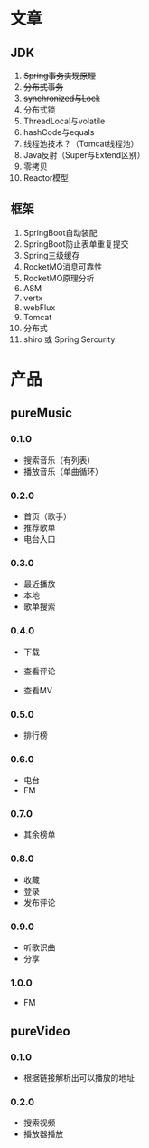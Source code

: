 # 文章

## JDK

1. ~~Spring事务实现原理~~
2. ~~分布式事务~~
3. ~~synchronized与Lock~~
4. 分布式锁
5. ThreadLocal与volatile
6. hashCode与equals
7. 线程池技术？（Tomcat线程池）
8. Java反射（Super与Extend区别）
9. 零拷贝
10. Reactor模型

## 框架

1. SpringBoot自动装配
2. SpringBoot防止表单重复提交
3. Spring三级缓存
4. RocketMQ消息可靠性
5. RocketMQ原理分析
6. ASM
7. vertx
8. webFlux
9. Tomcat
10. 分布式
11. shiro 或 Spring Sercurity

# 产品

## pureMusic

### 0.1.0

- 搜索音乐（有列表）
- 播放音乐（单曲循环）

### 0.2.0

- 首页（歌手）
- 推荐歌单
- 电台入口

### 0.3.0

- 最近播放
- 本地
- 歌单搜索

### 0.4.0

- 下载

- 查看评论
- 查看MV

### 0.5.0

- 排行榜

### 0.6.0

- 电台
- FM

### 0.7.0

- 其余榜单

### 0.8.0

- 收藏
- 登录
- 发布评论

### 0.9.0

- 听歌识曲
- 分享

### 1.0.0

- FM

## pureVideo

### 0.1.0

- 根据链接解析出可以播放的地址

### 0.2.0

- 搜索视频
- 播放器播放